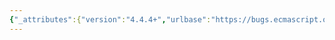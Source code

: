 ```yaml
---
{"_attributes":{"version":"4.4.4+","urlbase":"https://bugs.ecmascript.org/","maintainer":"dherman@mozilla.com"},"bug":{"bug_id":3787,"creation_ts":"2015-02-08 03:43:00 -0800","short_desc":"9.5.6 [[DefineOwnProperty]] (P, Desc)","delta_ts":"2015-02-12 12:17:42 -0800","product":"Draft for 6th Edition","component":"editorial issue","version":"Rev 32: February 2, 2015 Draft","rep_platform":"All","op_sys":"All","bug_status":"RESOLVED","resolution":"FIXED","priority":"Normal","bug_severity":"enhancement","everconfirmed":true,"reporter":{"uid":"axel","name":"Axel Rauschmayer"},"assigned_to":{"uid":"allen","name":"Allen Wirfs-Brock"},"long_desc":[{"commentid":12214,"comment_count":0,"who":{"uid":"axel","name":"Axel Rauschmayer"},"bug_when":"2015-02-08 03:43:42 -0800","thetext":"Quote (note typo in #2):\n\n2. A property cannot be added as or modified to be non-configurable, if it does not exists [TYPO!] as a non-configurable own property of the target object.\n\n3. A property may not be non-configurable, if a corresponding configurable property of the target object exists.\n\nQuestion: Doesn’t #2 subsume/imply #3? Could #2 be formulated positively? For example:\n\nA property that is added as or changed to be non-configurable must exist as a non-configurable own property of the target object."},{"commentid":12265,"comment_count":1,"who":{"uid":"allen","name":"Allen Wirfs-Brock"},"bug_when":"2015-02-09 14:18:37 -0800","thetext":"fixed in rev33 editor's draft"},{"commentid":12459,"comment_count":2,"who":{"uid":"allen","name":"Allen Wirfs-Brock"},"bug_when":"2015-02-12 12:17:42 -0800","thetext":"fixed in rev33"}]}}
---
```

